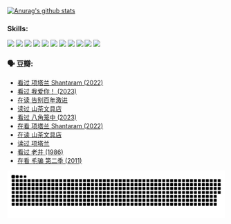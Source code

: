 
[![Anurag's github stats](https://github-readme-stats.vercel.app/api?username=w940853815)](https://github.com/anuraghazra/github-readme-stats)

### Skills:

<code><img height="32" src="https://cdn.jsdelivr.net/npm/simple-icons@v5/icons/python.svg"></code>
<code><img height="32" src="https://cdn.jsdelivr.net/npm/simple-icons@v5/icons/javascript.svg"></code>
<code><img height="32" src="https://cdn.jsdelivr.net/npm/simple-icons@v5/icons/django.svg"></code>
<code><img height="32" src="https://cdn.jsdelivr.net/npm/simple-icons@v5/icons/flask.svg"></code>
<code><img height="32" src="https://cdn.jsdelivr.net/npm/simple-icons@v5/icons/vuetify.svg"></code>
<code><img height="32" src="https://cdn.jsdelivr.net/npm/simple-icons@v5/icons/git.svg"></code>
<code><img height="32" src="https://cdn.jsdelivr.net/npm/simple-icons@v5/icons/docker.svg"></code>
<code><img height="32" src="https://cdn.jsdelivr.net/npm/simple-icons@v5/icons/postgresql.svg"></code>
<code><img height="32" src="https://cdn.jsdelivr.net/npm/simple-icons@v5/icons/elasticsearch.svg"></code>
<code><img height="32" src="https://cdn.jsdelivr.net/npm/simple-icons@v5/icons/macos.svg"></code>
<code><img height="32" src="https://cdn.jsdelivr.net/npm/simple-icons@v5/icons/linux.svg"></code>

### 🗣 豆瓣:

<!-- DOUBAN-ACTIVITIES:START -->
- [看过 项塔兰 Shantaram‎ (2022)](https://www.douban.com/people/136069238/status/4387849946/?_i=96176846)
- [看过 我爱你！‎ (2023)](https://www.douban.com/people/136069238/status/4385556252/?_i=96176846)
- [在读 告别百年激进](https://www.douban.com/people/136069238/status/4374953075/?_i=96176846)
- [读过 山茶文具店](https://www.douban.com/people/136069238/status/4374952154/?_i=96176846)
- [看过 八角笼中‎ (2023)](https://www.douban.com/people/136069238/status/4367541707/?_i=96176846)
- [在看 项塔兰 Shantaram‎ (2022)](https://www.douban.com/people/136069238/status/4365497032/?_i=96176846)
- [在读 山茶文具店](https://www.douban.com/people/136069238/status/4364620725/?_i=96176846)
- [读过 项塔兰](https://www.douban.com/people/136069238/status/4364620288/?_i=96176846)
- [看过 老井‎ (1986)](https://www.douban.com/people/136069238/status/4362366672/?_i=96176846)
- [在看 毛骗 第二季‎ (2011)](https://www.douban.com/people/136069238/status/4355752869/?_i=96176846)
<!-- DOUBAN-ACTIVITIES:END -->


![Snake animation](https://raw.githubusercontent.com/w940853815/w940853815/output/github-contribution-grid-snake.svg)

<!--
**w940853815/w940853815** is a ✨ _special_ ✨ repository because its `README.md` (this file) appears on your GitHub profile.

Here are some ideas to get you started:

- 🔭 I’m currently working on ...
- 🌱 I’m currently learning ...
- 👯 I’m looking to collaborate on ...
- 🤔 I’m looking for help with ...
- 💬 Ask me about ...
- 📫 How to reach me: ...
- 😄 Pronouns: ...
- ⚡ Fun fact: ...
-->

